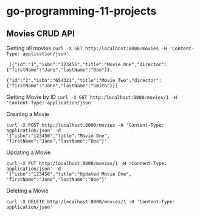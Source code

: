 # go-programming-11-projects

## Movies CRUD API

Getting all movies
`curl -X GET http:/localhost:8000/movies -H 'Content-Type: application/json'`

```
 [{"id":"1","isbn":"123456","title":"Movie One","director":{"firstName":"Jane","lastName":"Doe"}},

{"id":"2","isbn":"654321","title":"Movie Two","director":{"firstName":"John","lastName":"Smith"}}]
```

Getting Movie by ID
`curl -X GET http:/localhost:8000/movies/1 -H 'Content-Type: application/json'`

Creating a Movie
```
curl -X POST http:/localhost:8000/movies -H 'Content-Type: application/json' -d 
'{"isbn":"123456","title":"Movie One", "firstName":"Jane","lastName":"Doe"}'
```

Updating a Movie
```
curl -X PUT http:/localhost:8000/movies/1 -H 'Content-Type: application/json' -d 
'{"isbn":"123456","title":"Updated Movie One", "firstName":"Jane","lastName":"Doe"}'
```

Deleting a Movie
```
curl -X DELETE http:/localhost:8000/movies/1 -H 'Content-Type: application/json'
```
